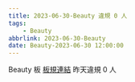 ```yaml
---
title: 2023-06-30-Beauty 違規 0 人
tags:
    - Beauty
abbrlink: 2023-06-30-Beauty
date: Beauty-2023-06-30 12:00:00
---
```

Beauty 板 [板規連結](https://www.ptt.cc/bbs/Beauty/M.1630069980.A.84B.html)
昨天違規 0 人
